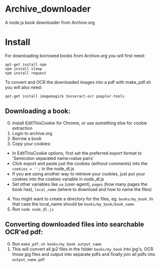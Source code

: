 # Archive_downloader
A node.js book downloader from Archive.org

# Install
For downloading borrowed books from Archive.org you will first need:

```
apt-get install npm
npm install sleep
npm install request
```

To convert and OCR the downloaded images into a pdf with make_pdf.sh you will also need:

```
apt-get install imagemagick tesseract-ocr poppler-tools
```

## Downloading a book:
0. Install EditThisCookie for Chrome, or use something else for cookie extraction
1. Login to archive.org
2. Borrow a book
3. Copy your cookies:
  - In EditThisCookie options, first set the preferred export format to 'Semicolon separated name=value pairs'
  - Click export and paste just the cookies (without comments) into the ```cookies = '';``` in the node_dl.js
  - If you are using another way to retrieve your cookies, just put your cookies into the cookies variable in node_dl.js
  - Set other variables like ```ua``` (user-agent), ```pages``` (how many pages the book has), ```local_name``` (where to download and how to name the files)
4. You might want to create a directory for the files, eg. ```books/my_book```. In that case the local_name should be ```books/my_book/book_name```
5. Run ```node node_dl.js```

## Converting downloaded files into searchable OCR'ed pdf:
0. Run ```make_pdf.sh books/my_book output_name```
1. This will convert all jp2 files in the folder ```books/my_book``` into jpg's, OCR those jpg files and output into separate pdfs and finally join all pdfs into ```output_name.pdf```
